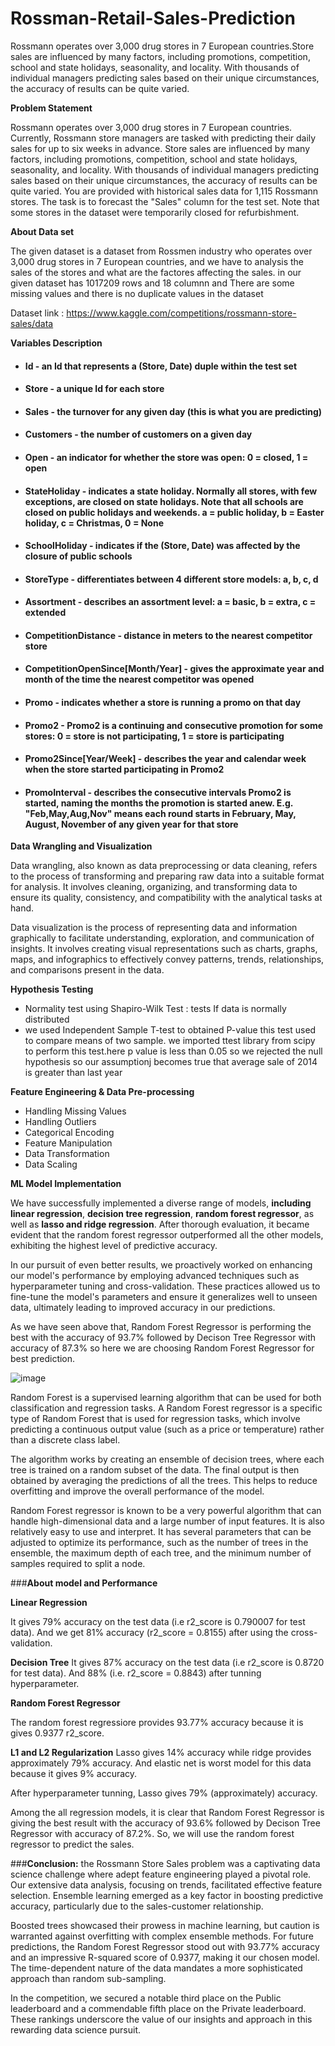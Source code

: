 # Rossman-Retail-Sales-Prediction

Rossmann operates over 3,000 drug stores in 7 European countries.Store sales are influenced by many factors, including promotions, competition, school and state holidays, seasonality, and locality. With thousands of individual managers predicting sales based on their unique circumstances, the accuracy of results can be quite varied.


**Problem Statement**

Rossmann operates over 3,000 drug stores in 7 European countries. Currently, Rossmann store managers are tasked with predicting their daily sales for up to six weeks in advance. Store sales are influenced by many factors, including promotions, competition, school and state holidays, seasonality, and locality. With thousands of individual managers predicting sales based on their unique circumstances, the accuracy of results can be quite varied. You are provided with historical sales data for 1,115 Rossmann stores. The task is to forecast the "Sales" column for the test set. Note that some stores in the dataset were temporarily closed for refurbishment.

**About Data set**

The given dataset is a dataset from Rossmen industry who operates over 3,000 drug stores in 7 European countries, and we have to analysis the sales of the stores and what are the factores affecting the sales. in our given dataset has 1017209 rows and 18 columnn and There are some missing values and there is no duplicate values in the dataset

Dataset link : https://www.kaggle.com/competitions/rossmann-store-sales/data

**Variables Description**

* #### Id - an Id that represents a (Store, Date) duple within the test set
* #### Store - a unique Id for each store
* #### Sales - the turnover for any given day (this is what you are predicting)
* #### Customers - the number of customers on a given day
* #### Open - an indicator for whether the store was open: 0 = closed, 1 = open
* #### StateHoliday - indicates a state holiday. Normally all stores, with few exceptions, are closed on state holidays. Note that all schools are closed on public holidays and weekends. a = public holiday, b = Easter holiday, c = Christmas, 0 = None
* #### SchoolHoliday - indicates if the (Store, Date) was affected by the closure of public schools
* #### StoreType - differentiates between 4 different store models: a, b, c, d
* #### Assortment - describes an assortment level: a = basic, b = extra, c = extended
* #### CompetitionDistance - distance in meters to the nearest competitor store
* #### CompetitionOpenSince[Month/Year] - gives the approximate year and month of the time the nearest competitor was opened
* #### Promo - indicates whether a store is running a promo on that day
* #### Promo2 - Promo2 is a continuing and consecutive promotion for some stores: 0 = store is not participating, 1 = store is participating
* #### Promo2Since[Year/Week] - describes the year and calendar week when the store started participating in Promo2
* #### PromoInterval - describes the consecutive intervals Promo2 is started, naming the months the promotion is started anew. E.g. "Feb,May,Aug,Nov" means each round starts in February, May, August, November of any given year for that store


**Data Wrangling and Visualization**

Data wrangling, also known as data preprocessing or data cleaning, refers to the process of transforming and preparing raw data into a suitable format for analysis. It involves cleaning, organizing, and transforming data to ensure its quality, consistency, and compatibility with the analytical tasks at hand.

Data visualization is the process of representing data and information graphically to facilitate understanding, exploration, and communication of insights. It involves creating visual representations such as charts, graphs, maps, and infographics to effectively convey patterns, trends, relationships, and comparisons present in the data.


**Hypothesis Testing**

*  Normality test using Shapiro-Wilk Test : tests If data is normally distributed
*  we used Independent Sample T-test to obtained P-value this test used to compare means of two sample. we imported ttest library from scipy to perform this test.here p value is less than 0.05 so we rejected the null hypothesis so our assumptionj becomes true that average sale of 2014 is greater than last year

 **Feature Engineering & Data Pre-processing**
 * Handling Missing Values
 *  Handling Outliers
 *  Categorical Encoding
 *  Feature Manipulation
 *  Data Transformation
 *  Data Scaling


**ML Model Implementation**

We have successfully implemented a diverse range of models, **including linear regression**, **decision tree regression**, **random forest regressor**, as well as **lasso and ridge regression**. After thorough evaluation, it became evident that the random forest regressor outperformed all the other models, exhibiting the highest level of predictive accuracy.

In our pursuit of even better results, we proactively worked on enhancing our model's performance by employing advanced techniques such as hyperparameter tuning and cross-validation. These practices allowed us to fine-tune the model's parameters and ensure it generalizes well to unseen data, ultimately leading to improved accuracy in our predictions.

As we have seen above that, Random Forest Regressor is performing the best with the accuracy of 93.7% followed by Decison Tree Regressor with accuracy of 87.3% so here we are choosing Random Forest Regressor for best prediction.

![image](https://github.com/irfan7210/Rossman-Retail-Sales-Prediction/assets/113547056/6193dcb0-c3fe-4f70-8e92-a2bb04820e64)

Random Forest is a supervised learning algorithm that can be used for both classification and regression tasks. A Random Forest regressor is a specific type of Random Forest that is used for regression tasks, which involve predicting a continuous output value (such as a price or temperature) rather than a discrete class label.

The algorithm works by creating an ensemble of decision trees, where each tree is trained on a random subset of the data. The final output is then obtained by averaging the predictions of all the trees. This helps to reduce overfitting and improve the overall performance of the model.

Random Forest regressor is known to be a very powerful algorithm that can handle high-dimensional data and a large number of input features. It is also relatively easy to use and interpret. It has several parameters that can be adjusted to optimize its performance, such as the number of trees in the ensemble, the maximum depth of each tree, and the minimum number of samples required to split a node.

###**About model and Performance**

**Linear Regression**

It gives 79% accuracy on the test data (i.e r2_score is 0.790007 for test data). And we get 81% accuracy (r2_score = 0.8155) after using the cross-validation.

**Decision Tree**
It gives 87% accuracy on the test data (i.e r2_score is 0.8720 for test data). And 88% (i.e. r2_score = 0.8843) after tunning hyperparameter.

**Random Forest Regressor**

The random forest regressiore provides 93.77% accuracy because it is gives 0.9377 r2_score.

**L1 and L2 Regularization**
Lasso gives 14% accuracy while ridge provides approximately 79% accuracy. And elastic net is worst model for this data because it gives 9% accuracy.

After hyperparameter tunning, Lasso gives 79% (approximately) accuracy.

Among the all regression models, it is clear that Random Forest Regressor is giving the best result with the accuracy of 93.6% followed by Decison Tree Regressor with accuracy of 87.2%. So, we will use the random forest regressor to predict the sales.


###**Conclusion:**
the Rossmann Store Sales problem was a captivating data science challenge where adept feature engineering played a pivotal role. Our extensive data analysis, focusing on trends, facilitated effective feature selection. Ensemble learning emerged as a key factor in boosting predictive accuracy, particularly due to the sales-customer relationship.

Boosted trees showcased their prowess in machine learning, but caution is warranted against overfitting with complex ensemble methods. For future predictions, the Random Forest Regressor stood out with 93.77% accuracy and an impressive R-squared score of 0.9377, making it our chosen model. The time-dependent nature of the data mandates a more sophisticated approach than random sub-sampling.

In the competition, we secured a notable third place on the Public leaderboard and a commendable fifth place on the Private leaderboard. These rankings underscore the value of our insights and approach in this rewarding data science pursuit.

